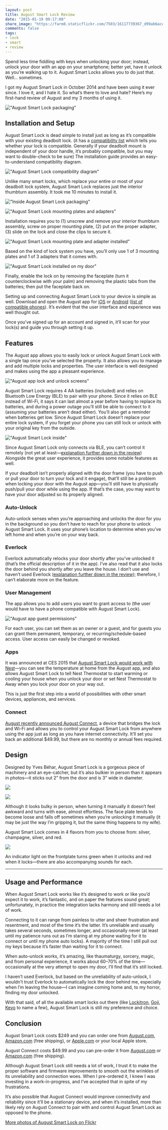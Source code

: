 ```yaml
---
layout: post
title: August Smart Lock Review
date: "2015-01-19 09:17:00"
share_image: "https://farm8.staticflickr.com/7503/16117739367_d99ab6ace8_c.jpg"
comments: false
tags:
- lock
- smart
- review
---
```


Spend less time fiddling with keys when unlocking your door; instead, unlock your door with an app on your smartphone; better yet, have it unlock as you’re walking up to it. August Smart Locks allows you to do just that. Well... sometimes.

<!--more-->

I got my August Smart Lock in October 2014 and have been using it ever since. I love it, and I hate it. So what’s there to love and hate? Here’s my first-hand review of August and my 3 months of using it.

!["August Smart Lock packaging"](https://farm8.staticflickr.com/7558/16117741417_63cc970c1e_c.jpg)

## Installation and Setup

August Smart Lock is dead simple to install just as long as it’s compatible with your existing deadbolt lock. (it has a <a href="http://www.august.com/compatible-deadbolts.html" target="_blank">compatibility list</a> which tells you whether your lock is compatible. Generally if your deadbolt mount is independent of your door handle, it’s probably compatible, but you may want to double-check to be sure) The installation guide provides an easy-to-understand compatibility diagram.

!["August Smart Lock compatibility diagram"](https://farm8.staticflickr.com/7503/16116651080_5b07a3b6bf_c.jpg)

Unlike many smart locks, which replace your entire or most of your deadbolt lock system, August Smart Lock replaces just the interior thumbturn assembly. It took me 10 minutes to install it.

!["Inside August Smart Lock packaging"](https://farm8.staticflickr.com/7505/16117740817_fb6db0b4f5_c.jpg)

!["August Smart Lock mounting plates and adapters"](https://farm9.staticflickr.com/8584/16117441789_5a70b85dae_c.jpg)

Installation requires you to (1) unscrew and remove your interior thumbturn assembly, screw on proper mounting plate, (2) put on the proper adapter, (3) slide on the lock and close the clips to secure it.

!["August Smart Lock mounting plate and adapter installed"](https://farm9.staticflickr.com/8581/16302716062_bd6319e53e_c.jpg)

Based on the kind of lock system you have, you’ll only use 1 of 3 mounting plates and 1 of 3 adapters that it comes with.

!["August Smart Lock installed on my door"](https://farm9.staticflickr.com/8589/16117439229_10a1a59cfc_c.jpg)

Finally, enable the lock on by removing the faceplate (turn it counterclockwise with your palm) and removing the plastic tabs from the batteries; then put the faceplate back on.

Setting up and connecting August Smart Lock to your device is simple as well. Download and open the August app for <a href="https://itunes.apple.com/us/app/august-smart-lock/id648730592?mt=8" target="_blank">iOS</a> or <a href="https://play.google.com/store/apps/details?id=com.august.app&hl=en" target="_blank">Android</a> (<a href="http://august.com/phones" target="_blank">list of compatible phones</a>). It’s evident that the user interface and experience was well thought out.

Once you’ve signed up for an account and signed in, it’ll scan for your lock(s) and guide you through setting it up.

## Features

The August app allows you to easily lock or unlock August Smart Lock with a single tap once you’ve selected the property. It also allows you to manage and add multiple locks and properties. The user interface is well designed and makes using the app a pleasant experience.

!["August app lock and unlock screens"](https://farm9.staticflickr.com/8584/15691276443_4236e63e30_c.jpg)

August Smart Lock requires 4 AA batteries (included) and relies on Bluetooth Low Energy (BLE) to pair with your phone. Since it relies on BLE instead of Wi-Fi, it says it can last almost a year before having to replace its batteries, and during a power outage you’ll still be able to connect to it (assuming your batteries aren’t dead either). You’ll also get a reminder when batteries get low. Since August Smart Lock doesn’t replace your entire lock system, if you forget your phone you can still lock or unlock with your original key from the outside.

!["August Smart Lock inside"](https://farm8.staticflickr.com/7576/15681174534_0612a61ffe_c.jpg)

Since August Smart Lock only connects via BLE, you can’t control it remotely (not yet at least—<a href="#connect">explanation further down in the review</a>) Alongside the great user experience, it provides some notable features as well.

If your deadbolt isn’t properly aligned with the door frame (you have to push or pull your door to turn your lock and it engage), that’ll still be a problem when locking your door with the August app—you’ll still have to physically push/pull your door while using the app. If that’s the case, you may want to have your door adjusted so its properly aligned.

### Auto-Unlock

Auto-unlock senses when you’re approaching and unlocks the door for you in the background so you don’t have to reach for your phone to unlock August Smart Lock. It uses your phone’s location to determine when you’ve left home and when you’re on your way back.

### Everlock

Everlock automatically relocks your door shortly after you’ve unlocked it (that’s the official description of it in the app). I’ve also read that it also locks the door behind you shortly after you leave the house. I don’t use and haven’t used Everlock (<a href="#usage-and-performance">explanation further down in the review</a>); therefore, I can’t elaborate more on the feature.

### User Management

The app allows you to add users you want to grant access to (the user would have to have a phone compatible with August Smart Lock).

!["August app guest permissions"](https://farm8.staticflickr.com/7519/16285208566_28eb349051_c.jpg)

For each user, you can set them as an owner or a guest, and for guests you can grant them permanent, temporary, or recurring/schedule-based access. User access can easily be changed or revoked.

### Apps

It was announced at CES 2015 that <a href="https://nest.com/blog/2015/01/05/what-works-with-nest-at-CES/" target="_blank">August Smart Lock would work with Nest</a>—you can see the temperature at home from the August app, and also allows August Smart Lock to tell Nest Thermostat to start warming or cooling your house when you unlock your door or set Nest Thermostat to Away when you lock your door on your way out.

This is just the first step into a world of possibilities with other smart devices, appliances, and services.

### Connect

<a href="http://blog.august.com/2015/01/07/augustconnect/" target="_blank">August recently announced August Connect</a>, a device that bridges the lock and Wi-Fi and allows you to control your August Smart Lock from anywhere using the app just as long as you have internet connectivity. It’ll set you back an additional $49.99, but there are no monthly or annual fees required.

## Design

Designed by Yves Béhar, August Smart Lock is a gorgeous piece of machinery and an eye-catcher, but it’s also bulkier in person than it appears in photos—it sticks out 2” from the door and is 3” wide in diameter.

![](https://farm8.staticflickr.com/7503/16117739367_d99ab6ace8_c.jpg)

![](https://farm9.staticflickr.com/8616/16302719192_aa0b7c31ff_c.jpg)

Although it looks bulky in person, when turning it manually it doesn’t feel awkward and turns with ease, almost effortless. The face plate tends to become loose and falls off sometimes when you’re unlocking it manually (it may be just the way I’m gripping it, but the same thing happens to my wife).

August Smart Lock comes in 4 flavors from you to choose from: silver, champagne, silver, and red.

![](https://augusthomeinc.files.wordpress.com/2014/07/lock_colors2c_angled.jpg)

An indicator light on the frontplate turns green when it unlocks and red when it locks—there are also accompanying sounds for each.

---

## Usage and Performance

When August Smart Lock works like it’s designed to work or like you’d expect it to work, it’s fantastic, and on paper the features sound great; unfortunately, in practice the integration lacks harmony and still needs a lot of work.

Connecting to it can range from painless to utter and sheer frustration and resentment, and most of the time it’s the latter. It’s unreliable and usually takes several seconds, sometimes longer, and occasionally never (at least until my patience runs out as I’m staring at my phone waiting for it to connect or until my phone auto locks). A majority of the time I still pull out my keys because it’s faster than waiting for it to connect.

When auto-unlock works, it’s amazing, like thaumaturgy, sorcery, magic, and from personal experience, it works about 60–70% of the time—occasionally at the very attempt to open my door, I’ll find that it’s still locked.

I haven’t used Everlock, but based on the unreliability of auto-unlock, I wouldn’t trust Everlock to automatically lock the door behind me, especially when I’m leaving the house—I can imagine coming home and, to my horror, finding my door unlocked.

With that said, of all the available smart locks out there (like <a href="https://ockitron" target="_blank">Lockitron</a>, <a href="http://www.gojiaccess.com" target="_blank">Goji</a>, <a href="https://www.mykevo.com" target="_blank">Kevo</a> to name a few), August Smart Lock is still my preference and choice.

## Conclusion

August Smart Lock costs $249 and you can order one from <a href="http://august.com" target="_blank">August.com</a>, <a href="http://www.amazon.com/August-Smart-Lock-Bluetooth-Enabled/dp/B00OHY14CS/?tag=jonsuhcom-20" target="_blank">Amazon.com</a> (free shipping), or <a href="http://store.apple.com/us/product/HF6U2LL/A/august-smart-lock?fnode=0001050701" target="_blank">Apple.com</a> or your local Apple store.

August Connect costs $49.99 and you can pre-order it from <a href="http://august.com" target="_blank">August.com</a> or <a href="http://www.amazon.com/August-Connect-Secure-Remote-Access/dp/B00RPM6UZA/?tag=jonsuhcom-20" target="_blank">Amazon.com</a> (free shipping).

Although August Smart Lock still needs a lot of work, I trust it to make the proper software and firmware improvements to smooth out the wrinkles of its unreliability and connection woes. When I pre-ordered it, I knew I was investing in a work-in-progress, and I’ve accepted that in spite of my frustrations.

It’s also possible that August Connect would improve connectivity and reliability since it’ll be a stationary device, and when it’s installed, more than likely rely on August Connect to pair with and control August Smart Lock as opposed to the phone.

<a href="https://www.flickr.com/photos/jonsuhcom/sets/72157648020084853/" class="button" target="_blank">More photos of August Smart Lock on Flickr</a>